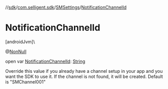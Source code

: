 //[sdk](../../../index.md)/[com.selligent.sdk](../index.md)/[SMSettings](index.md)/[NotificationChannelId](-notification-channel-id.md)

# NotificationChannelId

[androidJvm]\

@[NonNull](https://developer.android.com/reference/kotlin/androidx/annotation/NonNull.html)

open var [NotificationChannelId](-notification-channel-id.md): [String](https://developer.android.com/reference/kotlin/java/lang/String.html)

Override this value if you already have a channel setup in your app and you want the SDK to use it. If the channel is not found, it will be created. Default is &quot;SMChannel001&quot;
